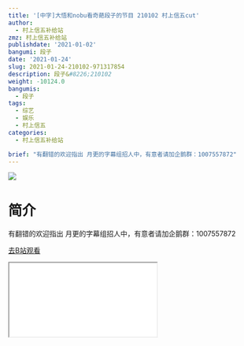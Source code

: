 ```yaml
---
title: '[中字]大悟和nobu看奇葩段子的节目 210102 村上信五cut'
author:
  - 村上信五补给站
zmz: 村上信五补给站
publishdate: '2021-01-02'
bangumi: 段子
date: '2021-01-24'
slug: 2021-01-24-210102-971317854
description: 段子&#8226;210102
weight: -10124.0
bangumis:
  - 段子
tags:
  - 综艺
  - 娱乐
  - 村上信五
categories:
  - 村上信五补给站

brief: "有翻错的欢迎指出 月更的字幕组招人中，有意者请加企鹅群：1007557872"
---
```

![](https://raw.githubusercontent.com/tcgriffith/owaraisite/master/static/tmpimg/7d1cdbbeb9055f0458684bbc342621f4cd606057.jpg.480.jpg)
# 简介  
有翻错的欢迎指出
月更的字幕组招人中，有意者请加企鹅群：1007557872  

[去B站观看](https://www.bilibili.com/video/av971317854/)
<div class ="resp-container"><iframe class="testiframe" src="//player.bilibili.com/player.html?aid=971317854"", scrolling="no", allowfullscreen="true" > </iframe></div> 
